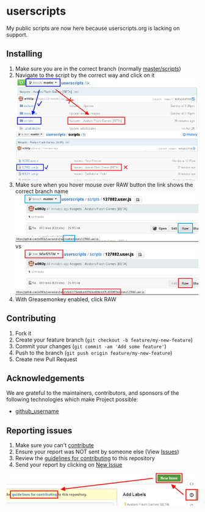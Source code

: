 userscripts
==========

My public scripts are now here because userscripts.org is lacking on support.

## Installing
1. Make sure you are in the correct branch (normally [master/scripts](scripts))
2. Navigate to the script by the correct way and click on it
![Opening the correct folder](resources/image/readme_installing-0.png)
![Opening the correct file](resources/image/readme_installing-1.png)
3. Make sure when you hover mouse over RAW button the link shows the correct branch name
![Correct way](resources/image/readme_installing-2.png) vs
![Incorrect way](resources/image/readme_installing-2b.png)
4. With Greasemonkey enabled, click RAW

## Contributing

1. Fork it
2. Create your feature branch (`git checkout -b feature/my-new-feature`)
3. Commit your changes (`git commit -am 'Add some feature'`)
4. Push to the branch (`git push origin feature/my-new-feature`)
5. Create new Pull Request

## Acknowledgements

We are grateful to the maintainers, contributors, and sponsors of the following technologies which make Project possible:

* [github_username](https://github.com/github_username)

## Reporting issues
1. Make sure you can't [contribute](#contributing)
2. Ensure your report was NOT sent by someone else (View [Issues](../../issues))
3. Review the [guidelines for contributing](CONTRIBUTING.md) to this repository
4. Send your report by clicking on [New Issue](../../issues/new)

![How to report issues](resources/image/readme_reporting_issues.png)
